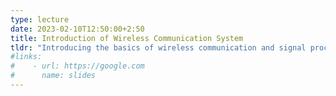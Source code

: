 ```yaml
---
type: lecture
date: 2023-02-10T12:50:00+2:50
title: Introduction of Wireless Communication System 
tldr: "Introducing the basics of wireless communication and signal processing techniques."
#links: 
#    - url: https://google.com
#      name: slides
---
```


